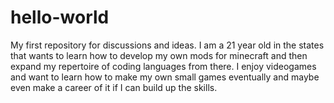 # hello-world
My first repository for discussions and ideas.
  I am a 21 year old in the states that wants to learn how to develop my own mods for minecraft and then expand my repertoire of coding languages from there. I enjoy videogames and want to learn how to make my own small games eventually and maybe even make a career of it if I can build up the skills.

